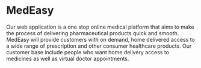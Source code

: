 # MedEasy
Our web application is a one stop online medical platform that aims to make the process of delivering pharmaceutical products quick and smooth. MedEasy will provide customers with on demand, home delivered access to a wide range of prescription and other consumer healthcare products. Our customer base include people who want home delivery access to medicines as well as virtual doctor appointments.
